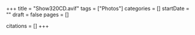 +++
title = "Show320CD.avif"
tags = ["Photos"]
categories = []
startDate = ""
draft = false
pages = []

citations = []
+++
